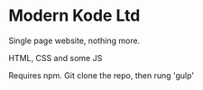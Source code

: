 # Modern Kode Ltd

Single page website, nothing more.

HTML, CSS and some JS

Requires npm. Git clone the repo, then rung 'gulp'

